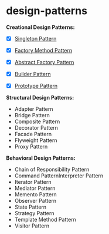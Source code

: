 # design-patterns
 
**Creational Design Patterns:**
- [x] [Singleton Pattern](https://github.com/ozlematayy/design-patterns/blob/main/singleton.md)
- [x] [Factory Method Pattern](https://github.com/ozlematayy/design-patterns/blob/main/factory-method.md)
- [x] [Abstract Factory Pattern](https://github.com/ozlematayy/design-patterns/blob/main/abstract-factory.md)
- [x] [Builder Pattern](https://github.com/ozlematayy/design-patterns/blob/main/builder.md)
- [x] [Prototype Pattern](https://github.com/ozlematayy/design-patterns/blob/main/prototype.md)


**Structural Design Patterns:**
- Adapter Pattern
- Bridge Pattern
- Composite Pattern
- Decorator Pattern
- Facade Pattern
- Flyweight Pattern
- Proxy Pattern


**Behavioral Design Patterns:**
- Chain of Responsibility Pattern
- Command PatternInterpreter Pattern
- Iterator Pattern
- Mediator Pattern
- Memento Pattern
- Observer Pattern
- State Pattern
- Strategy Pattern
- Template Method Pattern
- Visitor Pattern
